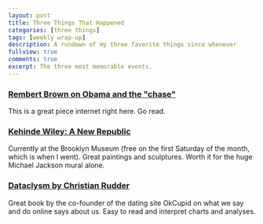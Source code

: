 ```yaml
---
layout: post
title: Three Things That Happened
categories: [three things]
tags: [weekly wrap-up]
description: A rundown of my three favorite things since whenever
fullview: true
comments: true
excerpt: The three most memorable events.
---
```


### [Rembert Brown on Obama and the "chase"](http://grantland.com/features/barack-obama-selma-50th-anniversary/)

This is a great piece internet right here. Go read.

### [Kehinde Wiley: A New Republic](http://www.brooklynmuseum.org/exhibitions/kehinde_wiley_new_republic/)

Currently at the Brooklyn Museum (free on the first Saturday of the month, which is when I went). Great paintings and sculptures. Worth it for the huge Michael Jackson mural alone.

### [Dataclysm by Christian Rudder](http://www.indiebound.org/book/9780385347372)

Great book by the co-founder of the dating site OkCupid on what we say and do online says about us. Easy to read and interpret charts and analyses.